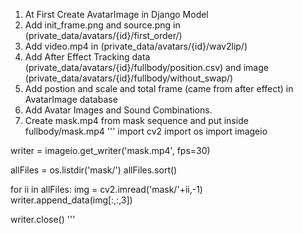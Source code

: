 1) At First Create AvatarImage in Django Model
2) Add init_frame.png and source.png in (private_data/avatars/{id}/first_order/)
3) Add video.mp4 in (private_data/avatars/{id}/wav2lip/)
4) Add After Effect Tracking data (private_data/avatars/{id}/fullbody/position.csv) and image (private_data/avatars/{id}/fullbody/without_swap/)
5) Add postion and scale and total frame (came from after effect) in AvatarImage database
6) Add Avatar Images and Sound Combinations.
7) Create mask.mp4 from mask sequence and put inside fullbody/mask.mp4
'''
import cv2
import os
import imageio

writer = imageio.get_writer('mask.mp4', fps=30)

allFiles = os.listdir('mask/')
allFiles.sort()

for ii in allFiles:
        img = cv2.imread('mask/'+ii,-1)
        writer.append_data(img[:,:,3])

writer.close()
'''